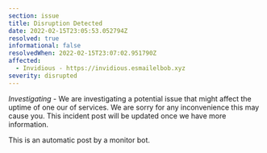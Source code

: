 ```yaml
---
section: issue
title: Disruption Detected
date: 2022-02-15T23:05:53.052794Z
resolved: true
informational: false
resolvedWhen: 2022-02-15T23:07:02.951790Z
affected:
  - Invidious - https://invidious.esmailelbob.xyz
severity: disrupted
---
```

*Investigating* - We are investigating a potential issue that might affect the uptime of one our of services. We are sorry for any inconvenience this may cause you. This incident post will be updated once we have more information.

This is an automatic post by a monitor bot.
        